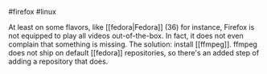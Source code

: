 #firefox #linux 

At least on some flavors, like [[fedora|Fedora]] (36) for instance, Firefox is not equipped to play all videos out-of-the-box. In fact, it does not even complain that something is missing.
The solution: install [[ffmpeg]]. ffmpeg does not ship on default [[fedora]] repositories, so there's an added step of adding a repository that does.
